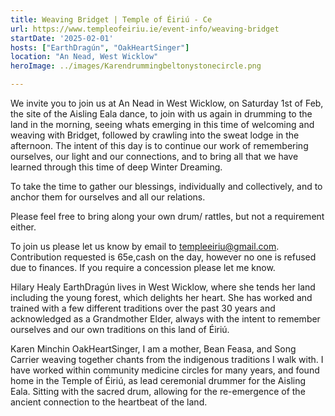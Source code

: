 ```yaml
---
title: Weaving Bridget | Temple of Éiriú - Ce
url: https://www.templeofeiriu.ie/event-info/weaving-bridget
startDate: '2025-02-01'
hosts: ["EarthDragún", "OakHeartSinger"]
location: "An Nead, West Wicklow"
heroImage: ../images/Karendrummingbeltonystonecircle.png

---
```

We invite you to join us at An Nead in West Wicklow, on Saturday 1st of Feb, the site of the Aisling Eala dance, to join with us again in drumming to the land in the morning, seeing whats emerging in this time of welcoming and weaving with Bridget, followed by crawling into the sweat lodge in the afternoon.
The intent of this day is to continue our work of remembering ourselves, our light and our connections, and to bring all that we have learned through this time of deep Winter Dreaming.

To take the time to gather our blessings, individually and collectively, and to anchor them for ourselves and all our relations.

Please feel free to bring along your own drum/ rattles, but not a requirement either.

To join us please let us know by email to templeeiriu@gmail.com.
Contribution requested is 65e,cash on the day, however no one is refused due to finances.
If you require a concession please let me know.

Hilary Healy EarthDragún lives in West Wicklow, where she tends her land including the young forest, which delights her heart. She has worked and trained with a few different traditions over the past 30 years and acknowledged as a Grandmother Elder, always with the intent to remember ourselves and our own traditions on this land of Éiriú.

Karen Minchin OakHeartSinger, I am a mother, Bean Feasa, and Song Carrier weaving together chants from the indigenous traditions I walk with. I have worked within community medicine circles for many years, and found home in the Temple of Éiriú, as lead ceremonial drummer for the Aisling Eala. Sitting with the sacred drum, allowing for the re-emergence of the ancient connection to the heartbeat of the land.
